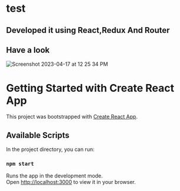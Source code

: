 # test
## Developed it using React,Redux And Router

## Have a look



![Screenshot 2023-04-17 at 12 25 34 PM](https://user-images.githubusercontent.com/121494581/232411437-b7f04aff-7c8a-489d-b0d6-9e6966f15bd0.png)



# Getting Started with Create React App

This project was bootstrapped with [Create React App](https://github.com/facebook/create-react-app).

## Available Scripts

In the project directory, you can run:

### `npm start`

Runs the app in the development mode.\
Open [http://localhost:3000](http://localhost:3000) to view it in your browser.


